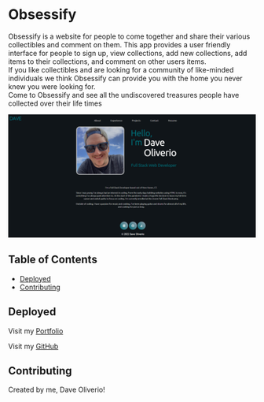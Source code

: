 # Obsessify

Obsessify is a website for people to come together and share their various collectibles and comment on them. This app provides a user friendly interface for people to sign up, view collections, add new collections, add items to their collections, and comment on other users items. 
<br>
If you like collectibles and are looking for a community of like-minded individuals we think Obsessify can provide you with the home you never knew you were looking for.
<br>
Come to Obsessify and see all the undiscovered treasures people have collected over their life times
 <br>

![Dave Oliverio](https://github.com/davezer/reactPortfolio/blob/main/src/assets/images/94c52f155dc9072198e40a9979319d19.png?raw=true)

## Table of Contents

- [Deployed](#Deployed)
- [Contributing](#Contributing)

## Deployed

Visit my [Portfolio](https://davezer.github.io/reactPortfolio)

Visit my [GitHub](https://davezer.github.com)

## Contributing

Created by me, Dave Oliverio!